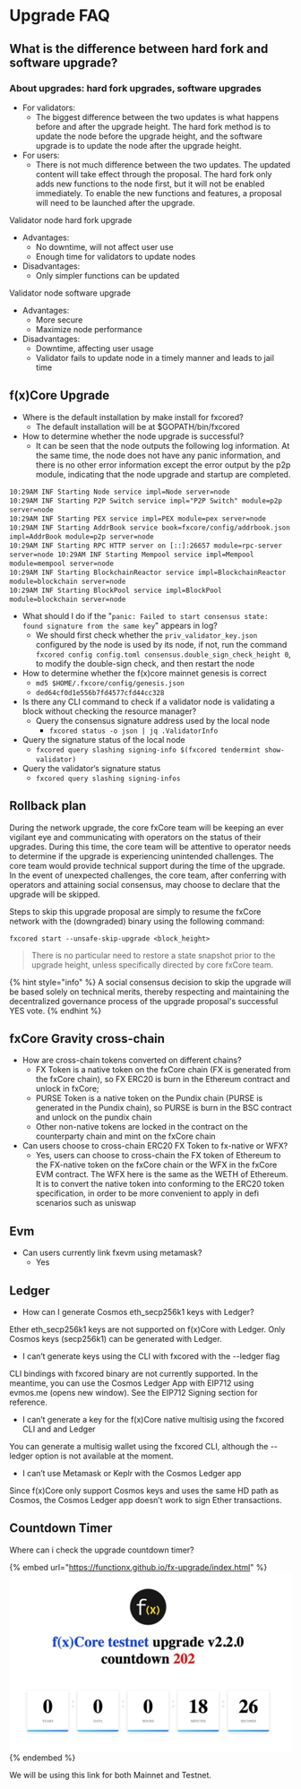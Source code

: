 # Upgrade FAQ

## What is the difference between hard fork and software upgrade?

### About upgrades: hard fork upgrades, software upgrades

* For validators:
  * The biggest difference between the two updates is what happens before and after the upgrade height. The hard fork method is to update the node before the upgrade height, and the software upgrade is to update the node after the upgrade height.
* For users:
  * There is not much difference between the two updates. The updated content will take effect through the proposal. The hard fork only adds new functions to the node first, but it will not be enabled immediately. To enable the new functions and features, a proposal will need to be launched after the upgrade.

Validator node hard fork upgrade

* Advantages:
  * No downtime, will not affect user use
  * Enough time for validators to update nodes
* Disadvantages:
  * Only simpler functions can be updated

Validator node software upgrade

* Advantages:
  * More secure
  * Maximize node performance
* Disadvantages:
  * Downtime, affecting user usage
  * Validator fails to update node in a timely manner and leads to jail time

## f(x)Core Upgrade

* Where is the default installation by make install for fxcored?
  * The default installation will be at $GOPATH/bin/fxcored
* How to determine whether the node upgrade is successful?
  * It can be seen that the node outputs the following log information. At the same time, the node does not have any panic information, and there is no other error information except the error output by the p2p module, indicating that the node upgrade and startup are completed.

```
10:29AM INF Starting Node service impl=Node server=node
10:29AM INF Starting P2P Switch service impl="P2P Switch" module=p2p server=node
10:29AM INF Starting PEX service impl=PEX module=pex server=node
10:29AM INF Starting AddrBook service book=fxcore/config/addrbook.json impl=AddrBook module=p2p server=node
10:29AM INF Starting RPC HTTP server on [::]:26657 module=rpc-server server=node 10:29AM INF Starting Mempool service impl=Mempool module=mempool server=node
10:29AM INF Starting BlockchainReactor service impl=BlockchainReactor module=blockchain server=node
10:29AM INF Starting BlockPool service impl=BlockPool module=blockchain server=node
```

* What should I do if the "`panic: Failed to start consensus state: found signature from the same key`" appears in log?
  * We should first check whether the `priv_validator_key.json` configured by the node is used by its node, if not, run the command `fxcored config config.toml consensus.double_sign_check_height 0`, to modify the double-sign check, and then restart the node
* How to determine whether the f(x)core mainnet genesis is correct
  * `md5 $HOME/.fxcore/config/genesis.json`
  * `ded64cf0d1e556b7fd4577cfd44cc328`
* Is there any CLI command to check if a validator node is validating a block without checking the resource manager?
  * Query the consensus signature address used by the local node
    * `fxcored status -o json | jq .ValidatorInfo`
* Query the signature status of the local node
  * `fxcored query slashing signing-info $(fxcored tendermint show-validator)`
* Query the validator‘s signature status
  * `fxcored query slashing signing-infos`

## Rollback plan

During the network upgrade, the core fxCore team will be keeping an ever vigilant eye and communicating with operators on the status of their upgrades. During this time, the core team will be attentive to operator needs to determine if the upgrade is experiencing unintended challenges. The core team would provide technical support during the time of the upgrade. In the event of unexpected challenges, the core team, after conferring with operators and attaining social consensus, may choose to declare that the upgrade will be skipped.

Steps to skip this upgrade proposal are simply to resume the fxCore network with the (downgraded) binary using the following command:

```shell
fxcored start --unsafe-skip-upgrade <block_height>
```

> There is no particular need to restore a state snapshot prior to the upgrade height, unless specifically directed by core fxCore team.

{% hint style="info" %}
A social consensus decision to skip the upgrade will be based solely on technical merits, thereby respecting and maintaining the decentralized governance process of the upgrade proposal's successful YES vote.
{% endhint %}

## fxCore Gravity cross-chain

* How are cross-chain tokens converted on different chains?
  * FX Token is a native token on the fxCore chain (FX is generated from the fxCore chain), so FX ERC20 is burn in the Ethereum contract and unlock in fxCore;
  * PURSE Token is a native token on the Pundix chain (PURSE is generated in the Pundix chain), so PURSE is burn in the BSC contract and unlock on the pundix chain
  * Other non-native tokens are locked in the contract on the counterparty chain and mint on the fxCore chain
* Can users choose to cross-chain ERC20 FX Token to fx-native or WFX?
  * Yes, users can choose to cross-chain the FX token of Ethereum to the FX-native token on the fxCore chain or the WFX in the fxCore EVM contract. The WFX here is the same as the WETH of Ethereum. It is to convert the native token into conforming to the ERC20 token specification, in order to be more convenient to apply in defi scenarios such as uniswap

## Evm

* Can users currently link fxevm using metamask?
  * Yes

## Ledger

* How can I generate Cosmos eth\_secp256k1 keys with Ledger?

Ether eth\_secp256k1 keys are not supported on f(x)Core with Ledger. Only Cosmos keys (secp256k1) can be generated with Ledger.

* I can’t generate keys using the CLI with fxcored with the --ledger flag

CLI bindings with fxcored binary are not currently supported. In the meantime, you can use the Cosmos Ledger App with EIP712 using evmos.me (opens new window). See the EIP712 Signing section for reference.

* I can’t generate a key for the f(x)Core native multisig using the fxcored CLI and and Ledger

You can generate a multisig wallet using the fxcored CLI, although the --ledger option is not available at the moment.

* I can’t use Metamask or Keplr with the Cosmos Ledger app

Since f(x)Core only support Cosmos keys and uses the same HD path as Cosmos, the Cosmos Ledger app doesn’t work to sign Ether transactions.

## Countdown Timer

Where can i check the upgrade countdown timer?

{% embed url="https://functionx.github.io/fx-upgrade/index.html" %}
![](<../.gitbook/assets/image (21).png>)
{% endembed %}

We will be using this link for both Mainnet and Testnet.
